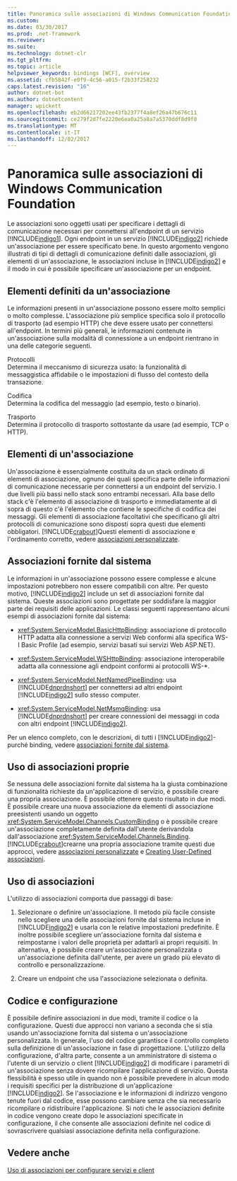 ```yaml
---
title: Panoramica sulle associazioni di Windows Communication Foundation
ms.custom: 
ms.date: 03/30/2017
ms.prod: .net-framework
ms.reviewer: 
ms.suite: 
ms.technology: dotnet-clr
ms.tgt_pltfrm: 
ms.topic: article
helpviewer_keywords: bindings [WCF], overview
ms.assetid: cfb5842f-e0f9-4c56-a015-f2b33f258232
caps.latest.revision: "16"
author: dotnet-bot
ms.author: dotnetcontent
manager: wpickett
ms.openlocfilehash: eb2d66217202ee43fb2377f4a8ef26a47b676c11
ms.sourcegitcommit: ce279f2d7fe2220e6ea0a25a8a7a5370ddf8d9f0
ms.translationtype: MT
ms.contentlocale: it-IT
ms.lasthandoff: 12/02/2017
---
```

# <a name="windows-communication-foundation-bindings-overview"></a>Panoramica sulle associazioni di Windows Communication Foundation
Le associazioni sono oggetti usati per specificare i dettagli di comunicazione necessari per connettersi all'endpoint di un servizio [!INCLUDE[indigo1](../../../includes/indigo1-md.md)]. Ogni endpoint in un servizio [!INCLUDE[indigo2](../../../includes/indigo2-md.md)] richiede un'associazione per essere specificato bene. In questo argomento vengono illustrati di tipi di dettagli di comunicazione definiti dalle associazioni, gli elementi di un'associazione, le associazioni incluse in [!INCLUDE[indigo2](../../../includes/indigo2-md.md)] e il modo in cui è possibile specificare un'associazione per un endpoint.  
  
## <a name="what-a-binding-defines"></a>Elementi definiti da un'associazione  
 Le informazioni presenti in un'associazione possono essere molto semplici o molto complesse. L'associazione più semplice specifica solo il protocollo di trasporto (ad esempio HTTP) che deve essere usato per connettersi all'endpoint. In termini più generali, le informazioni contenute in un'associazione sulla modalità di connessione a un endpoint rientrano in una delle categorie seguenti.  
  
 Protocolli  
 Determina il meccanismo di sicurezza usato: la funzionalità di messaggistica affidabile o le impostazioni di flusso del contesto della transazione.  
  
 Codifica  
 Determina la codifica del messaggio (ad esempio, testo o binario).  
  
 Trasporto  
 Determina il protocollo di trasporto sottostante da usare (ad esempio, TCP o HTTP).  
  
## <a name="the-elements-of-a-binding"></a>Elementi di un'associazione  
 Un'associazione è essenzialmente costituita da un stack ordinato di elementi di associazione, ognuno dei quali specifica parte delle informazioni di comunicazione necessarie per connettersi a un endpoint del servizio. I due livelli più bassi nello stack sono entrambi necessari. Alla base dello stack c'è l'elemento di associazione di trasporto e immediatamente al di sopra di questo c'è l'elemento che contiene le specifiche di codifica dei messaggi. Gli elementi di associazione facoltativi che specificano gli altri protocolli di comunicazione sono disposti sopra questi due elementi obbligatori. [!INCLUDE[crabout](../../../includes/crabout-md.md)]Questi elementi di associazione e l'ordinamento corretto, vedere [associazioni personalizzate](../../../docs/framework/wcf/extending/custom-bindings.md).  
  
## <a name="system-provided-bindings"></a>Associazioni fornite dal sistema  
 Le informazioni in un'associazione possono essere complesse e alcune impostazioni potrebbero non essere compatibili con altre. Per questo motivo, [!INCLUDE[indigo2](../../../includes/indigo2-md.md)] include un set di associazioni fornite dal sistema. Queste associazioni sono progettate per soddisfare la maggior parte dei requisiti delle applicazioni. Le classi seguenti rappresentano alcuni esempi di associazioni fornite dal sistema:  
  
-   <xref:System.ServiceModel.BasicHttpBinding>: associazione di protocollo HTTP adatta alla connessione a servizi Web conformi alla specifica WS-I Basic Profile (ad esempio, servizi basati sui servizi Web ASP.NET).  
  
-   <xref:System.ServiceModel.WSHttpBinding>: associazione interoperabile adatta alla connessione agli endpoint conformi ai protocolli WS-*.  
  
-   <xref:System.ServiceModel.NetNamedPipeBinding>: usa [!INCLUDE[dnprdnshort](../../../includes/dnprdnshort-md.md)] per connettersi ad altri endpoint [!INCLUDE[indigo2](../../../includes/indigo2-md.md)] sullo stesso computer.  
  
-   <xref:System.ServiceModel.NetMsmqBinding>: usa [!INCLUDE[dnprdnshort](../../../includes/dnprdnshort-md.md)] per creare connessioni dei messaggi in coda con altri endpoint [!INCLUDE[indigo2](../../../includes/indigo2-md.md)].  
  
 Per un elenco completo, con le descrizioni, di tutti i [!INCLUDE[indigo2](../../../includes/indigo2-md.md)]-purché binding, vedere [associazioni fornite dal sistema](../../../docs/framework/wcf/system-provided-bindings.md).  
  
## <a name="using-your-own-bindings"></a>Uso di associazioni proprie  
 Se nessuna delle associazioni fornite dal sistema ha la giusta combinazione di funzionalità richieste da un'applicazione di servizio, è possibile creare una propria associazione. È possibile ottenere questo risultato in due modi. È possibile creare una nuova associazione da elementi di associazione preesistenti usando un oggetto <xref:System.ServiceModel.Channels.CustomBinding> o è possibile creare un'associazione completamente definita dall'utente derivandola dall'associazione <xref:System.ServiceModel.Channels.Binding>. [!INCLUDE[crabout](../../../includes/crabout-md.md)]crearne una propria associazione tramite questi due approcci, vedere [associazioni personalizzate](../../../docs/framework/wcf/extending/custom-bindings.md) e [Creating User-Defined associazioni](../../../docs/framework/wcf/extending/creating-user-defined-bindings.md).  
  
## <a name="using-bindings"></a>Uso di associazioni  
 L'utilizzo di associazioni comporta due passaggi di base:  
  
1.  Selezionare o definire un'associazione. Il metodo più facile consiste nello scegliere una delle associazioni fornite dal sistema incluse in [!INCLUDE[indigo2](../../../includes/indigo2-md.md)] e usarla con le relative impostazioni predefinite. È inoltre possibile scegliere un'associazione fornita dal sistema e reimpostarne i valori delle proprietà per adattarli ai propri requisiti. In alternativa, è possibile creare un'associazione personalizzata o un'associazione definita dall'utente, per avere un grado più elevato di controllo e personalizzazione.  
  
2.  Creare un endpoint che usa l'associazione selezionata o definita.  
  
## <a name="code-and-configuration"></a>Codice e configurazione  
 È possibile definire associazioni in due modi, tramite il codice o la configurazione. Questi due approcci non variano a seconda che si stia usando un'associazione fornita dal sistema o un'associazione personalizzata. In generale, l'uso del codice garantisce il controllo completo sulla definizione di un'associazione in fase di progettazione. L'utilizzo della configurazione, d'altra parte, consente a un amministratore di sistema o l'utente di un servizio o client [!INCLUDE[indigo2](../../../includes/indigo2-md.md)] di modificare i parametri di un'associazione senza dovere ricompilare l'applicazione di servizio. Questa flessibilità è spesso utile in quando non è possibile prevedere in alcun modo i requisiti specifici per la distribuzione di un'applicazione [!INCLUDE[indigo2](../../../includes/indigo2-md.md)]. Se l'associazione e le informazioni di indirizzo vengono tenute fuori dal codice, esse possono cambiare senza che sia necessario ricompilare o ridistribuire l'applicazione. Si noti che le associazioni definite in codice vengono create dopo le associazioni specificate in configurazione, il che consente alle associazioni definite nel codice di sovrascrivere qualsiasi associazione definita nella configurazione.  
  
## <a name="see-also"></a>Vedere anche  
 [Uso di associazioni per configurare servizi e client](../../../docs/framework/wcf/using-bindings-to-configure-services-and-clients.md)

